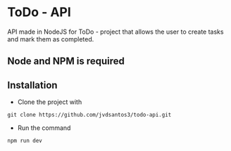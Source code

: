 # ToDo - API

API made in NodeJS for ToDo - project that allows the user to create tasks and mark them as completed.

## Node and NPM is required

## Installation

* Clone the project with 

```
git clone https://github.com/jvdsantos3/todo-api.git
```

* Run the command

```
npm run dev
```
